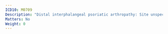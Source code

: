 ```yaml
---
ICD10: M0709
Description: "Distal interphalangeal psoriatic arthropathy: Site unspecified"
Matters: No
Weight: 0
---
```


